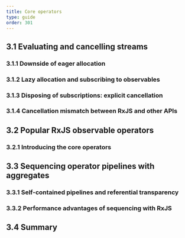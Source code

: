 ```yaml
---
title: Core operators
type: guide
order: 301
---
```


## 3.1 Evaluating and cancelling streams

### 3.1.1 Downside of eager allocation

### 3.1.2 Lazy allocation and subscribing to observables

### 3.1.3 Disposing of subscriptions: explicit cancellation

### 3.1.4 Cancellation mismatch between RxJS and other APIs

## 3.2 Popular RxJS observable operators

### 3.2.1 Introducing the core operators

## 3.3 Sequencing operator pipelines with aggregates

### 3.3.1 Self-contained pipelines and referential transparency

### 3.3.2 Performance advantages of sequencing with RxJS

## 3.4 Summary
